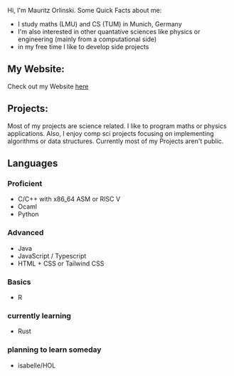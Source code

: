 Hi, I'm Mauritz Orlinski. Some Quick Facts about me:
- I study maths (LMU) and CS (TUM) in Munich, Germany 
- I'm also interested in other quantative sciences like physics or engineering (mainly from a computational side)
- in my free time I like to develop side projects

## My Website:
Check out my Website [here](https://mauritzorlinski.com/)

## Projects:
Most of my projects are science related. I like to program maths or physics applications. Also, I enjoy comp sci projects focusing on implementing algorithms or data structures.
Currently most of my Projects aren't public. 

## Languages
### Proficient
- C/C++ with x86_64 ASM or RISC V
- Ocaml
- Python
### Advanced
- Java
- JavaScript / Typescript
- HTML + CSS or Tailwind CSS
### Basics
- R

### currently learning
- Rust

### planning to learn someday
- isabelle/HOL

